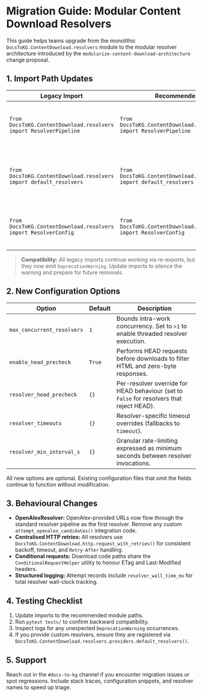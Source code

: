 # Migration Guide: Modular Content Download Resolvers

This guide helps teams upgrade from the monolithic
`DocsToKG.ContentDownload.resolvers` module to the modular resolver
architecture introduced by the `modularize-content-download-architecture`
change proposal.

## 1. Import Path Updates

| Legacy Import | Recommended Import | Notes |
| --- | --- | --- |
| `from DocsToKG.ContentDownload.resolvers import ResolverPipeline` | `from DocsToKG.ContentDownload.resolvers.pipeline import ResolverPipeline` | New path exposes the same API with improved typing. |
| `from DocsToKG.ContentDownload.resolvers import default_resolvers` | `from DocsToKG.ContentDownload.resolvers.providers import default_resolvers` | Provider registry now lives alongside individual resolver modules. |
| `from DocsToKG.ContentDownload.resolvers import ResolverConfig` | `from DocsToKG.ContentDownload.resolvers.types import ResolverConfig` | Configuration dataclasses reside in the dedicated `types` module. |

> **Compatibility:** All legacy imports continue working via re-exports, but
> they now emit `DeprecationWarning`. Update imports to silence the warning
> and prepare for future removals.

## 2. New Configuration Options

| Option | Default | Description |
| --- | --- | --- |
| `max_concurrent_resolvers` | `1` | Bounds intra-work concurrency. Set to `>1` to enable threaded resolver execution. |
| `enable_head_precheck` | `True` | Performs HEAD requests before downloads to filter HTML and zero-byte responses. |
| `resolver_head_precheck` | `{}` | Per-resolver override for HEAD behaviour (set to `False` for resolvers that reject HEAD). |
| `resolver_timeouts` | `{}` | Resolver-specific timeout overrides (fallbacks to `timeout`). |
| `resolver_min_interval_s` | `{}` | Granular rate-limiting expressed as minimum seconds between resolver invocations. |

All new options are optional. Existing configuration files that omit the
fields continue to function without modification.

## 3. Behavioural Changes

- **OpenAlexResolver:** OpenAlex-provided URLs now flow through the standard
  resolver pipeline as the first resolver. Remove any custom
  `attempt_openalex_candidates()` integration code.
- **Centralised HTTP retries:** All resolvers use
  `DocsToKG.ContentDownload.http.request_with_retries()` for consistent
  backoff, timeout, and `Retry-After` handling.
- **Conditional requests:** Download code paths share the
  `ConditionalRequestHelper` utility to honour ETag and Last-Modified headers.
- **Structured logging:** Attempt records include `resolver_wall_time_ms`
  for total resolver wall-clock tracking.

## 4. Testing Checklist

1. Update imports to the recommended module paths.
2. Run `pytest tests/` to confirm backward compatibility.
3. Inspect logs for any unexpected `DeprecationWarning` occurrences.
4. If you provide custom resolvers, ensure they are registered via
   `DocsToKG.ContentDownload.resolvers.providers.default_resolvers()`.

## 5. Support

Reach out in the `#docs-to-kg` channel if you encounter migration issues or
spot regressions. Include stack traces, configuration snippets, and resolver
names to speed up triage.
